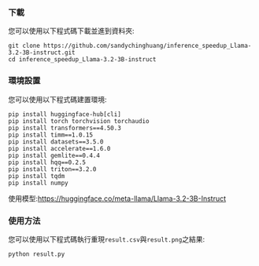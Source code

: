 ### 下載
您可以使用以下程式碼下載並進到資料夾:
```
git clone https://github.com/sandychinghuang/inference_speedup_Llama-3.2-3B-instruct.git
cd inference_speedup_Llama-3.2-3B-instruct
```
### 環境設置
您可以使用以下程式碼建置環境:
```
pip install huggingface-hub[cli]
pip install torch torchvision torchaudio
pip install transformers==4.50.3
pip install timm==1.0.15
pip install datasets==3.5.0
pip install accelerate==1.6.0
pip install gemlite==0.4.4
pip install hqq==0.2.5
pip install triton==3.2.0
pip install tqdm
pip install numpy

```
使用模型:https://huggingface.co/meta-llama/Llama-3.2-3B-Instruct

### 使用方法
您可以使用以下程式碼執行重現`result.csv`與`result.png`之結果:
```
python result.py
```